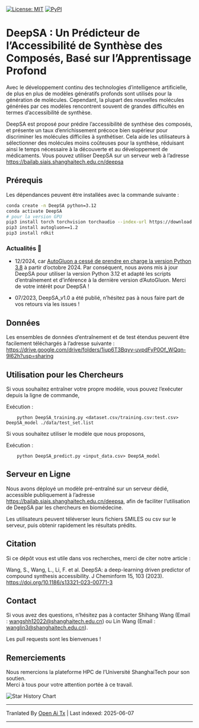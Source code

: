 [![License: MIT](https://img.shields.io/badge/License-MIT-yellow)](https://github.com/Shihang-Wang-58/DeepSA)
[![PyPI](https://img.shields.io/badge/PyPI-cyan)](https://pypi.org/project/deepsa)

# DeepSA : Un Prédicteur de l’Accessibilité de Synthèse des Composés, Basé sur l’Apprentissage Profond

Avec le développement continu des technologies d’intelligence artificielle, de plus en plus de modèles génératifs profonds sont utilisés pour la génération de molécules. Cependant, la plupart des nouvelles molécules générées par ces modèles rencontrent souvent de grandes difficultés en termes d’accessibilité de synthèse.

DeepSA est proposé pour prédire l’accessibilité de synthèse des composés, et présente un taux d’enrichissement précoce bien supérieur pour discriminer les molécules difficiles à synthétiser. Cela aide les utilisateurs à sélectionner des molécules moins coûteuses pour la synthèse, réduisant ainsi le temps nécessaire à la découverte et au développement de médicaments. Vous pouvez utiliser DeepSA sur un serveur web à l’adresse https://bailab.siais.shanghaitech.edu.cn/deepsa<br/>

## Prérequis
Les dépendances peuvent être installées avec la commande suivante :
```bash
conda create -n DeepSA python=3.12
conda activate DeepSA
# pour la version GPU
pip3 install torch torchvision torchaudio --index-url https://download.pytorch.org/whl/cu118
pip3 install autogluon==1.2
pip3 install rdkit
```
### Actualités 🔔 

* 12/2024, car [AutoGluon a cessé de prendre en charge la version Python 3.8](https://github.com/autogluon/autogluon/pull/4512) à partir d’octobre 2024. Par conséquent, nous avons mis à jour DeepSA pour utiliser la version Python 3.12 et adapté les scripts d’entraînement et d’inférence à la dernière version d’AutoGluon. Merci de votre intérêt pour DeepSA !

* 07/2023, DeepSA_v1.0 a été publié, n’hésitez pas à nous faire part de vos retours via les issues !

## Données 
Les ensembles de données d’entraînement et de test étendus peuvent être facilement téléchargés à l’adresse suivante : https://drive.google.com/drive/folders/1iup6T3Bqyy-uvpdFyP0Of_WQqn-9l62h?usp=sharing
## Utilisation pour les Chercheurs
Si vous souhaitez entraîner votre propre modèle, vous pouvez l’exécuter depuis la ligne de commande,

Exécution :
```
    python DeepSA_training.py <dataset.csv/training.csv:test.csv> DeepSA_model ./data/test_set.list
```
Si vous souhaitez utiliser le modèle que nous proposons,

Exécution :
```
    python DeepSA_predict.py <input_data.csv> DeepSA_model
```

## Serveur en Ligne

Nous avons déployé un modèle pré-entraîné sur un serveur dédié, accessible publiquement à l’adresse https://bailab.siais.shanghaitech.edu.cn/deepsa, afin de faciliter l’utilisation de DeepSA par les chercheurs en biomédecine.

Les utilisateurs peuvent téléverser leurs fichiers SMILES ou csv sur le serveur, puis obtenir rapidement les résultats prédits.

## <span id="citelink">Citation</span>
Si ce dépôt vous est utile dans vos recherches, merci de citer notre article : 

Wang, S., Wang, L., Li, F. et al. DeepSA: a deep-learning driven predictor of compound synthesis accessibility. J Cheminform 15, 103 (2023). https://doi.org/10.1186/s13321-023-00771-3

## Contact
Si vous avez des questions, n’hésitez pas à contacter Shihang Wang (Email : wangshh12022@shanghaitech.edu.cn) ou Lin Wang (Email : wanglin3@shanghaitech.edu.cn).

Les pull requests sont les bienvenues !

## Remerciements
Nous remercions la plateforme HPC de l’Université ShanghaiTech pour son soutien.<br/>
Merci à tous pour votre attention portée à ce travail.

![Star History Chart](https://api.star-history.com/svg?repos=Shihang-Wang-58/DeepSA&type=Date)


---

Tranlated By [Open Ai Tx](https://github.com/OpenAiTx/OpenAiTx) | Last indexed: 2025-06-07

---